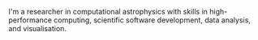 I'm a researcher in computational astrophysics with skills in high-performance computing, scientific software development, data analysis, and visualisation.
